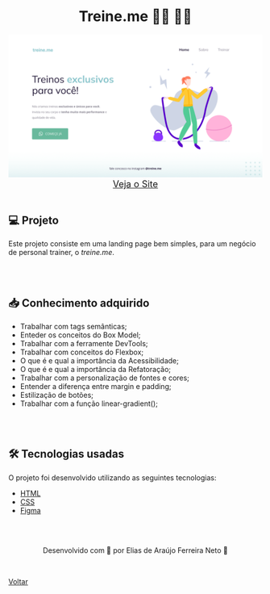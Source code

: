 <h1 align="center">Treine.me 🏃‍♂️ 🏋️‍♂️</h1>

<img src="./demonstracao.png">

<div align="center">
    <a style="font-size: 18px" href="https://elias-neto.github.io/Explorer/nivel02/stage02/projeto02/"> Veja o Site</a>
</div>


<br>

<h2> 💻 Projeto </h2>

Este projeto consiste em uma landing page bem simples, para um negócio de personal trainer, o _treine.me_.

<br>
<br>

<h2> 📥 Conhecimento adquirido </h2>

* Trabalhar com tags semânticas;
* Enteder os conceitos do Box Model;
* Trabalhar com a ferramente DevTools;
* Trabalhar com conceitos do Flexbox;
* O que é e qual a importância da Acessibilidade;
* O que é e qual a importância da Refatoração;
* Trabalhar com a personalização de fontes e cores;
* Entender a diferença entre margin e padding;
* Estilização de botões;
* Trabalhar com a função linear-gradient();

<br>
<br>

<h2> 🛠 Tecnologias usadas </h2>

O projeto foi desenvolvido utilizando as seguintes tecnologias:

- [HTML](https://www.w3schools.com/html/)
- [CSS](https://www.w3schools.com/css/default.asp)
- [Figma](https://www.figma.com/design/)

<br>
<br>

<p align="center"> Desenvolvido com 💜 por Elias de Araújo Ferreira Neto 👋 <p>

<br>

<a href="../README.md">Voltar</a>